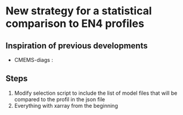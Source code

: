# New strategy for a statistical comparison to EN4 profiles

## Inspiration of previous developments
  - CMEMS-diags : 
  
## Steps

  1. Modify selection script to include the list of model files that will be compared to the profil in the json file
  1. Everything with xarray from the beginning
